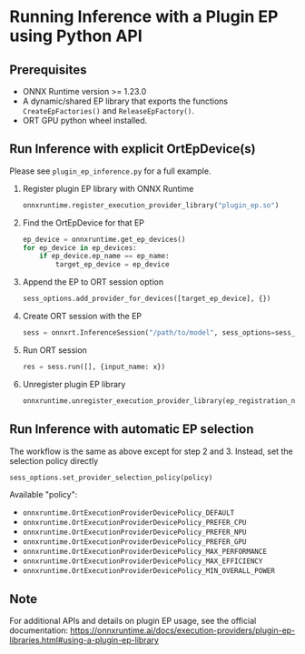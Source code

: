 # Running Inference with a Plugin EP using Python API
## Prerequisites
- ONNX Runtime version >= 1.23.0
- A dynamic/shared EP library that exports the functions `CreateEpFactories()` and `ReleaseEpFactory()`.
- ORT GPU python wheel installed.

## Run Inference with explicit OrtEpDevice(s)

Please see `plugin_ep_inference.py` for a full example.
1. Register plugin EP library with ONNX Runtime
   ````python
   onnxruntime.register_execution_provider_library("plugin_ep.so")
   ````
2. Find the OrtEpDevice for that EP
   ````Python
   ep_device = onnxruntime.get_ep_devices()
   for ep_device in ep_devices:
       if ep_device.ep_name == ep_name:
           target_ep_device = ep_device
    ````
3. Append the EP to ORT session option
    ````Python
    sess_options.add_provider_for_devices([target_ep_device], {})
    ````
5. Create ORT session with the EP
    ```Python
    sess = onnxrt.InferenceSession("/path/to/model", sess_options=sess_options)
    ````
6. Run ORT session
   ````Python
   res = sess.run([], {input_name: x})
   ````
7. Unregister plugin EP library
    ```Python
   onnxruntime.unregister_execution_provider_library(ep_registration_name)
   ````


 ## Run Inference with automatic EP selection
 The workflow is the same as above except for step 2 and 3.
 Instead, set the selection policy directly 
 ````Python
 sess_options.set_provider_selection_policy(policy)
 ````
 Available "policy":
 - `onnxruntime.OrtExecutionProviderDevicePolicy_DEFAULT`
 - `onnxruntime.OrtExecutionProviderDevicePolicy_PREFER_CPU`
 - `onnxruntime.OrtExecutionProviderDevicePolicy_PREFER_NPU`
 - `onnxruntime.OrtExecutionProviderDevicePolicy_PREFER_GPU`
 - `onnxruntime.OrtExecutionProviderDevicePolicy_MAX_PERFORMANCE`
 - `onnxruntime.OrtExecutionProviderDevicePolicy_MAX_EFFICIENCY`
 - `onnxruntime.OrtExecutionProviderDevicePolicy_MIN_OVERALL_POWER`

 ## Note
 For additional APIs and details on plugin EP usage, see the official documentation:
 https://onnxruntime.ai/docs/execution-providers/plugin-ep-libraries.html#using-a-plugin-ep-library


